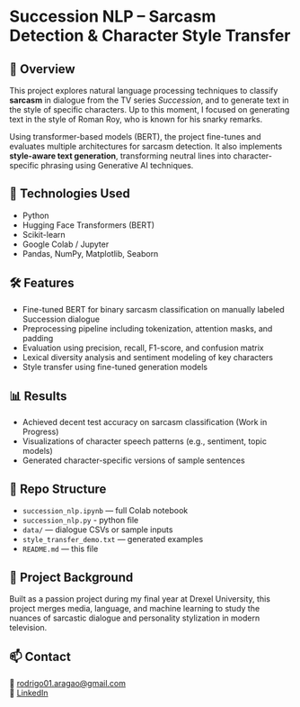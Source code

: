 # Succession NLP – Sarcasm Detection & Character Style Transfer

## 💬 Overview
This project explores natural language processing techniques to classify **sarcasm** in dialogue from the TV series *Succession*, and to generate text in the style of specific characters. Up to this moment, I focused on generating text in the style of Roman Roy, who is known for his snarky remarks.

Using transformer-based models (BERT), the project fine-tunes and evaluates multiple architectures for sarcasm detection. It also implements **style-aware text generation**, transforming neutral lines into character-specific phrasing using Generative AI techniques.

## 🧠 Technologies Used
- Python
- Hugging Face Transformers (BERT)
- Scikit-learn
- Google Colab / Jupyter
- Pandas, NumPy, Matplotlib, Seaborn

## 🛠️ Features
- Fine-tuned BERT for binary sarcasm classification on manually labeled Succession dialogue
- Preprocessing pipeline including tokenization, attention masks, and padding
- Evaluation using precision, recall, F1-score, and confusion matrix
- Lexical diversity analysis and sentiment modeling of key characters
- Style transfer using fine-tuned generation models

## 📊 Results
- Achieved decent test accuracy on sarcasm classification (Work in Progress)
- Visualizations of character speech patterns (e.g., sentiment, topic models)
- Generated character-specific versions of sample sentences

## 📁 Repo Structure
- `succession_nlp.ipynb` — full Colab notebook
- `succession_nlp.py` - python file
- `data/` — dialogue CSVs or sample inputs
- `style_transfer_demo.txt` — generated examples
- `README.md` — this file

## 🧪 Project Background
Built as a passion project during my final year at Drexel University, this project merges media, language, and machine learning to study the nuances of sarcastic dialogue and personality stylization in modern television.

## 📫 Contact
📧 rodrigo01.aragao@gmail.com  
🔗 [LinkedIn](https://www.linkedin.com/in/rb-aragao)
